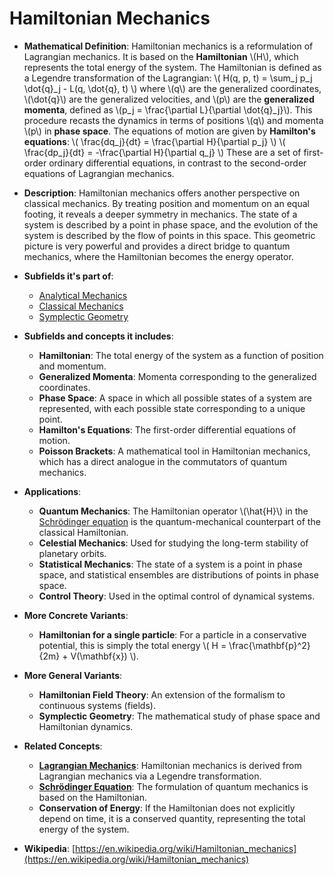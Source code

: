 # Hamiltonian Mechanics

- **Mathematical Definition**: Hamiltonian mechanics is a reformulation of Lagrangian mechanics. It is based on the **Hamiltonian** \\(H\\), which represents the total energy of the system. The Hamiltonian is defined as a Legendre transformation of the Lagrangian:
  \\( H(q, p, t) = \sum_j p_j \dot{q}_j - L(q, \dot{q}, t) \\)
  where \\(q\\) are the generalized coordinates, \\(\dot{q}\\) are the generalized velocities, and \\(p\\) are the **generalized momenta**, defined as \\(p_j = \frac{\partial L}{\partial \dot{q}_j}\\). This procedure recasts the dynamics in terms of positions \\(q\\) and momenta \\(p\\) in **phase space**. The equations of motion are given by **Hamilton's equations**:
  \\( \frac{dq_j}{dt} = \frac{\partial H}{\partial p_j} \\)
  \\( \frac{dp_j}{dt} = -\frac{\partial H}{\partial q_j} \\)
  These are a set of first-order ordinary differential equations, in contrast to the second-order equations of Lagrangian mechanics.

- **Description**: Hamiltonian mechanics offers another perspective on classical mechanics. By treating position and momentum on an equal footing, it reveals a deeper symmetry in mechanics. The state of a system is described by a point in phase space, and the evolution of the system is described by the flow of points in this space. This geometric picture is very powerful and provides a direct bridge to quantum mechanics, where the Hamiltonian becomes the energy operator.

- **Subfields it's part of**:
    - [Analytical Mechanics](https://en.wikipedia.org/wiki/Analytical_mechanics)
    - [Classical Mechanics](https://en.wikipedia.org/wiki/Classical_mechanics)
    - [Symplectic Geometry](https://en.wikipedia.org/wiki/Symplectic_geometry)

- **Subfields and concepts it includes**:
    - **Hamiltonian**: The total energy of the system as a function of position and momentum.
    - **Generalized Momenta**: Momenta corresponding to the generalized coordinates.
    - **Phase Space**: A space in which all possible states of a system are represented, with each possible state corresponding to a unique point.
    - **Hamilton's Equations**: The first-order differential equations of motion.
    - **Poisson Brackets**: A mathematical tool in Hamiltonian mechanics, which has a direct analogue in the commutators of quantum mechanics.

- **Applications**:
    - **Quantum Mechanics**: The Hamiltonian operator \\(\hat{H}\\) in the [Schrödinger equation](../quantum_mechanics/schrodinger_equation.md) is the quantum-mechanical counterpart of the classical Hamiltonian.
    - **Celestial Mechanics**: Used for studying the long-term stability of planetary orbits.
    - **Statistical Mechanics**: The state of a system is a point in phase space, and statistical ensembles are distributions of points in phase space.
    - **Control Theory**: Used in the optimal control of dynamical systems.

- **More Concrete Variants**:
    - **Hamiltonian for a single particle**: For a particle in a conservative potential, this is simply the total energy \\( H = \frac{\mathbf{p}^2}{2m} + V(\mathbf{x}) \\).

- **More General Variants**:
    - **Hamiltonian Field Theory**: An extension of the formalism to continuous systems (fields).
    - **Symplectic Geometry**: The mathematical study of phase space and Hamiltonian dynamics.

- **Related Concepts**:
    - **[Lagrangian Mechanics](./lagrangian_mechanics.md)**: Hamiltonian mechanics is derived from Lagrangian mechanics via a Legendre transformation.
    - **[Schrödinger Equation](../quantum_mechanics/schrodinger_equation.md)**: The formulation of quantum mechanics is based on the Hamiltonian.
    - **Conservation of Energy**: If the Hamiltonian does not explicitly depend on time, it is a conserved quantity, representing the total energy of the system.

- **Wikipedia**: [https://en.wikipedia.org/wiki/Hamiltonian_mechanics](https://en.wikipedia.org/wiki/Hamiltonian_mechanics)
